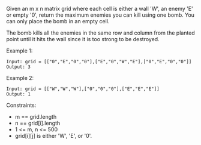 Given an m x n matrix grid where each cell is either a wall 'W', an enemy 'E' or empty '0', return the maximum enemies you can kill using one bomb. You can only place the bomb in an empty cell.

The bomb kills all the enemies in the same row and column from the planted point until it hits the wall since it is too strong to be destroyed.

 

Example 1:
```
Input: grid = [["0","E","0","0"],["E","0","W","E"],["0","E","0","0"]]
Output: 3
```

Example 2:
```
Input: grid = [["W","W","W"],["0","0","0"],["E","E","E"]]
Output: 1
```

Constraints:

- m == grid.length
- n == grid[i].length
- 1 <= m, n <= 500
- grid[i][j] is either 'W', 'E', or '0'.